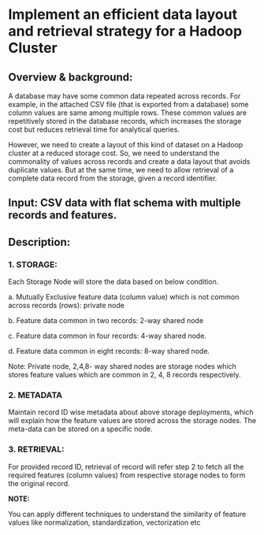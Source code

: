 # Implement an efficient data layout and retrieval strategy for a Hadoop Cluster

## Overview & background: 

A database may have some common data repeated across records. For example,
in the attached CSV file (that is exported from a database) some column values are
same among multiple rows. These common values are repetitively stored in the
database records, which increases the storage cost but reduces retrieval time for
analytical queries.

However, we need to create a layout of this kind of dataset on a Hadoop cluster at
a reduced storage cost. So, we need to understand the commonality of values
across records and create a data layout that avoids duplicate values. But at the 
same time, we need to allow retrieval of a complete data record from the storage,
given a record identifier.

## Input: CSV data with flat schema with multiple records and features.

## Description:

### 1. STORAGE:

Each Storage Node will store the data based on below condition. 

a. Mutually Exclusive feature data (column value) which is not common 
across records (rows): private node

b. Feature data common in two records: 2-way shared node

c. Feature data common in four records: 4-way shared node.

d. Feature data common in eight records: 8-way shared node.

Note: Private node, 2,4,8- way shared nodes are storage nodes which
stores feature values which are common in 2, 4, 8 records respectively.

### 2. METADATA 

Maintain record ID wise metadata about above storage deployments, which
will explain how the feature values are stored across the storage nodes. The 
meta-data can be stored on a specific node.

### 3. RETRIEVAL:
For provided record ID, retrieval of record will refer step 2 to fetch all the 
required features (column values) from respective storage nodes to form the 
original record.

**NOTE:** 

You can apply different techniques to understand the similarity of
feature values like normalization, standardization, vectorization etc
